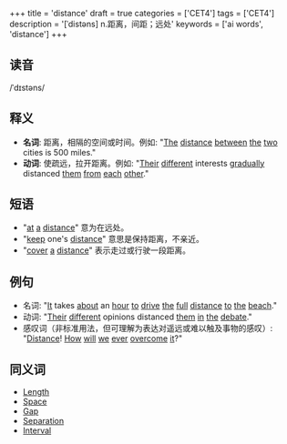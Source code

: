 +++
title = 'distance'
draft = true
categories = ['CET4']
tags = ['CET4']
description = '[ˈdistəns] n.距离，间距；远处'
keywords = ['ai words', 'distance']
+++

## 读音
/ˈdɪstəns/

## 释义
- **名词**: 距离，相隔的空间或时间。例如: "[The](/zh/post/the/) [distance](/zh/post/distance/) [between](/zh/post/between/) [the](/zh/post/the/) [two](/zh/post/two/) cities is 500 miles."
- **动词**: 使疏远，拉开距离。例如: "[Their](/zh/post/their/) [different](/zh/post/different/) interests [gradually](/zh/post/gradually/) distanced [them](/zh/post/them/) [from](/zh/post/from/) [each](/zh/post/each/) [other](/zh/post/other/)."

## 短语
- "[at](/zh/post/at/) [a](/zh/post/a/) [distance](/zh/post/distance/)" 意为在远处。
- "[keep](/zh/post/keep/) one's [distance](/zh/post/distance/)" 意思是保持距离，不亲近。
- "[cover](/zh/post/cover/) [a](/zh/post/a/) [distance](/zh/post/distance/)" 表示走过或行驶一段距离。

## 例句
- 名词: "[It](/zh/post/it/) takes [about](/zh/post/about/) an [hour](/zh/post/hour/) [to](/zh/post/to/) [drive](/zh/post/drive/) [the](/zh/post/the/) [full](/zh/post/full/) [distance](/zh/post/distance/) [to](/zh/post/to/) [the](/zh/post/the/) [beach](/zh/post/beach/)."
- 动词: "[Their](/zh/post/their/) [different](/zh/post/different/) opinions distanced [them](/zh/post/them/) [in](/zh/post/in/) [the](/zh/post/the/) [debate](/zh/post/debate/)."
- 感叹词（非标准用法，但可理解为表达对遥远或难以触及事物的感叹）: "[Distance](/zh/post/distance/)! [How](/zh/post/how/) [will](/zh/post/will/) [we](/zh/post/we/) [ever](/zh/post/ever/) [overcome](/zh/post/overcome/) [it](/zh/post/it/)?"

## 同义词
- [Length](/zh/post/length/)
- [Space](/zh/post/space/)
- [Gap](/zh/post/gap/)
- [Separation](/zh/post/separation/)
- [Interval](/zh/post/interval/)
